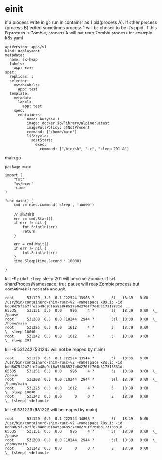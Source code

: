 # einit 
if a process write in go run in container as 1 pid(process A). If other process (process B) exited sometimes process 1 will be chosed to be it's ppid. If this B process is Zombie, process A will not reap Zombie process
for example  k8s yaml
```
apiVersion: apps/v1
kind: Deployment
metadata:
  name: sx-heap
  labels:
    app: test
spec:
  replicas: 1
  selector:
    matchLabels:
      app: test
  template:
    metadata:
      labels:
        app: test
    spec:
      containers:
        - name: busybox-1
          image: docker.io/library/alpine:latest
          imagePullPolicy: IfNotPresent
          command: ['/home/main']
          lifecycle:
            postStart:
              exec:
                command: ["/bin/sh", "-c", "sleep 201 &"]
```

main.go
```
package main

import (
	"fmt"
	"os/exec"
	"time"
)

func main() {
	cmd := exec.Command("sleep", "10000")

	// 启动命令
	err := cmd.Start()
	if err != nil {
		fmt.Println(err)
		return
	}

	err = cmd.Wait()
	if err != nil {
		fmt.Println(err)
	}
	time.Sleep(time.Second * 10000)

}
```
kill -9 `pidof sleep`
sleep 201 will become Zombie.
If set shareProcessNamespace: true pause will   reap Zombie process,but sometimes is not safe enough.

```
root      531129  3.0  0.1 722524 13908 ?        Sl   18:39   0:00 /usr/bin/containerd-shim-runc-v2 -namespace k8s.io -id bdd8d75f2b7ffe2b48d9df6a55068527e0d270ff760b317318831d
65535     531151  3.0  0.0    996     4 ?        Ss   18:39   0:00  \_ /pause
root      531208  0.0  0.0 710244  2944 ?        Ssl  18:39   0:00  \_ /home/main
root      531225  0.0  0.0   1612     4 ?        S    18:39   0:00      \_ sleep 10000
root      531242  0.0  0.0   1612     4 ?        S    18:39   0:00      \_ sleep 201
```

kill -9 531242 (531242 will not be reaped by main)

```
root      531129  0.0  0.1 722524 13544 ?        Sl   18:39   0:00 /usr/bin/containerd-shim-runc-v2 -namespace k8s.io -id bdd8d75f2b7ffe2b48d9df6a55068527e0d270ff760b317318831d
65535     531151  0.0  0.0    996     4 ?        Ss   18:39   0:00  \_ /pause
root      531208  0.0  0.0 710244  2944 ?        Ssl  18:39   0:00  \_ /home/main
root      531225  0.0  0.0   1612     4 ?        S    18:39   0:00      \_ sleep 10000
root      531242  0.0  0.0      0     0 ?        Z    18:39   0:00      \_ [sleep] <defunct>

```
kill -9 531225 (531225 will be reaped by main)
```
root      531129  0.0  0.1 722524 14808 ?        Sl   18:39   0:00 /usr/bin/containerd-shim-runc-v2 -namespace k8s.io -id bdd8d75f2b7ffe2b48d9df6a55068527e0d270ff760b317318831d
65535     531151  0.0  0.0    996     4 ?        Ss   18:39   0:00  \_ /pause
root      531208  0.0  0.0 710244  2944 ?        Ssl  18:39   0:00  \_ /home/main
root      531242  0.0  0.0      0     0 ?        Z    18:39   0:00      \_ [sleep] <defunct>

```
